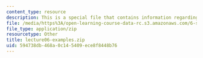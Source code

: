 ```yaml
---
content_type: resource
description: This is a special file that contains information regarding lecture 6.
file: /media/https%3A/open-learning-course-data-rc.s3.amazonaws.com/6-s096-effective-programming-in-c-and-c-january-iap-2014/594738db468a0c145409ece8f8448b76_lecture06-examples.zip
file_type: application/zip
resourcetype: Other
title: lecture06-examples.zip
uid: 594738db-468a-0c14-5409-ece8f8448b76
---
```


